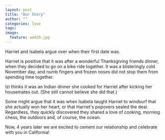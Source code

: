 ```yaml
---
layout: post
title: "Our Story"
author: ""
categories: love
tags:
image:
  feature: wed29.jpg
---
```


Harriet and Isabela argue over when their first date was.

Harriet is positive that it was after a wonderful Thanksgiving friends dinner, when they decided to go on a bike ride together. It was a blisteringly cold November day, and numb fingers and frozen noses did not stop them from spending time together.

Izi thinks it was an Indian dinner she cooked for Harriet after kicking her housemates out. (She still cannot believe she did that.)

Some might argue that it was when Isabela taught Harriet to windsurf that she actually won her heart, or that Harriet's popovers sealed the deal. Regardless, they quickly discovered they shared a love of cooking, morning chess, the outdoors and, of course, the ocean.

Now, 4 years later we are excited to cement our relationship and celebrate with you in California!
